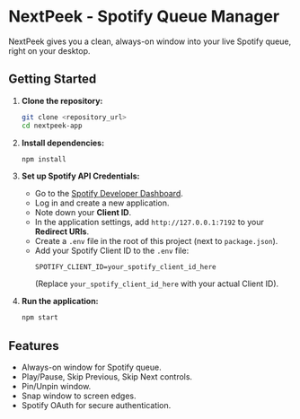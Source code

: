 # NextPeek - Spotify Queue Manager

NextPeek gives you a clean, always-on window into your live Spotify queue, right on your desktop.

## Getting Started

1.  **Clone the repository:**
    ```bash
    git clone <repository_url>
    cd nextpeek-app
    ```

2.  **Install dependencies:**
    ```bash
    npm install
    ```

3.  **Set up Spotify API Credentials:**
    *   Go to the [Spotify Developer Dashboard](https://developer.spotify.com/dashboard/applications).
    *   Log in and create a new application.
    *   Note down your **Client ID**.
    *   In the application settings, add `http://127.0.0.1:7192` to your **Redirect URIs**.
    *   Create a `.env` file in the root of this project (next to `package.json`).
    *   Add your Spotify Client ID to the `.env` file:
        ```
        SPOTIFY_CLIENT_ID=your_spotify_client_id_here
        ```
        (Replace `your_spotify_client_id_here` with your actual Client ID).

4.  **Run the application:**
    ```bash
    npm start
    ```

## Features

*   Always-on window for Spotify queue.
*   Play/Pause, Skip Previous, Skip Next controls.
*   Pin/Unpin window.
*   Snap window to screen edges.
*   Spotify OAuth for secure authentication.